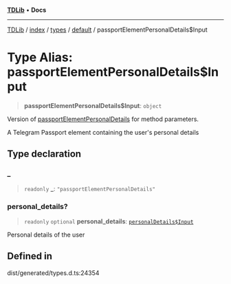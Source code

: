 [**TDLib**](../../../../../../README.md) • **Docs**

***

[TDLib](../../../../../../modules.md) / [index](../../../../../README.md) / [types](../../../README.md) / [default](../README.md) / passportElementPersonalDetails$Input

# Type Alias: passportElementPersonalDetails$Input

> **passportElementPersonalDetails$Input**: `object`

Version of [passportElementPersonalDetails](passportElementPersonalDetails.md) for method parameters.

A Telegram Passport element containing the user's personal details

## Type declaration

### \_

> `readonly` **\_**: `"passportElementPersonalDetails"`

### personal\_details?

> `readonly` `optional` **personal\_details**: [`personalDetails$Input`](personalDetails$Input-1.md)

Personal details of the user

## Defined in

dist/generated/types.d.ts:24354
